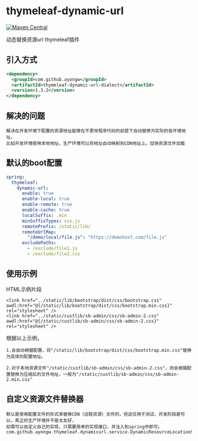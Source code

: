 # thymeleaf-dynamic-url
[![Maven Central](https://img.shields.io/maven-central/v/com.github.ayongw/thymeleaf-dynamic-url-dialect.svg?label=Maven%20Central)](https://search.maven.org/search?q=g:%22com.github.ayongw%22%20AND%20a:%22thymeleaf-dynamic-url-dialect%22)

动态替换资源url thymeleaf插件

## 引入方式
```xml
<dependency>
  <groupId>com.github.ayongw</groupId>
  <artifactId>thymeleaf-dynamic-url-dialect</artifactId>
  <version>1.3.2</version>
</dependency>
```

## 解决的问题
    解决在开发环境下配置的资源地址能够在不更改程序代码的前提下自动替换为实际的各环境地址。
    比如开发环境使用本地地址，生产环境可以将地址自动映射到CDN地址上。加快资源文件加载

## 默认的boot配置
```yaml
spring:
  thymeleaf:
    dynamic-url:
      enable: true
      enable-local: true
      enable-remote: true
      enable-cache: true
      localSuffix: .min
      minSuffixTypes: css,js
      remotePrefix: /static/lib/
      remoteUrlMap:
        "/demo/local/file.js": "https://demohost.com/file.js"
      excludePaths:
        - /exclude/file1.js
        - /exclude/file2.css

```


## 使用示例
HTML示例片段
```
<link href="../static/lib/bootstrap/dist/css/bootstrap.css" awdl:href="@{/static/lib/bootstrap/dist/css/bootstrap.min.css}" rel="stylesheet" />
<link href="../static/custlib/sb-admin/css/sb-admin-2.css" awdl:href="@{/static/custlib/sb-admin/css/sb-admin-2.css}" rel="stylesheet" />
```
根据以上示例，

    1.会自动根据配置，将"/static/lib/bootstrap/dist/css/bootstrap.min.css"替换为具体的配置地址。
    
    2.对于本地资源文件"/static/custlib/sb-admin/css/sb-admin-2.css"，则会根据配置替换为压缩后的文件地址，一般为"/static/custlib/sb-admin/css/sb-admin-2.min.css"

## 自定义资源文件替换器
    默认是使用配置文件的形式来替换CDN（远程资源）文件的，但这仅用于测试、开发阶段是可以，真正的生产环境并不是太友好，
    如需可以自定义自己的实现，只需要简单的实现接口，并注入到spring中即可。 
    com.github.ayongw.thymeleaf.dynamicurl.service.DynamicResourceLocationService

